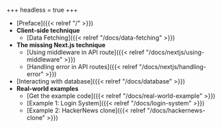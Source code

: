 +++
headless = true
+++

- [Preface]({{< relref "/" >}})
- **Client-side technique**
  - [Data Fetching]({{< relref "/docs/data-fetching" >}})
- **The missing Next.js technique**
  - [Using middleware in API route]({{< relref "/docs/nextjs/using-middleware" >}})
  - [Handling error in API routes]({{< relref "/docs/nextjs/handling-error" >}})
- [Interacting with database]({{< relref "/docs/database" >}})
- **Real-world examples**
  - [Get the example code]({{< relref "/docs/real-world-example" >}})
  - [Example 1: Login System]({{< relref "/docs/login-system" >}})
  - [Example 2: HackerNews clone]({{< relref "/docs/hackernews-clone" >}})
